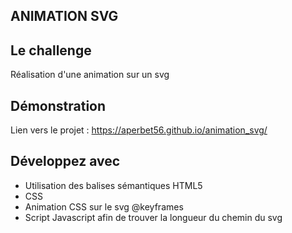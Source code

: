 ## ANIMATION SVG

## Le challenge

Réalisation d'une animation sur un svg

## Démonstration

Lien vers le projet : https://aperbet56.github.io/animation_svg/

## Développez avec

- Utilisation des balises sémantiques HTML5
- CSS
- Animation CSS sur le svg @keyframes
- Script Javascript afin de trouver la longueur du chemin du svg
